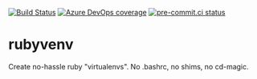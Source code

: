 [![Build Status](https://dev.azure.com/asottile/asottile/_apis/build/status/asottile.rubyvenv?branchName=main)](https://dev.azure.com/asottile/asottile/_build/latest?definitionId=50&branchName=main)
[![Azure DevOps coverage](https://img.shields.io/azure-devops/coverage/asottile/asottile/50/main.svg)](https://dev.azure.com/asottile/asottile/_build/latest?definitionId=50&branchName=main)
[![pre-commit.ci status](https://results.pre-commit.ci/badge/github/asottile/rubyvenv/main.svg)](https://results.pre-commit.ci/latest/github/asottile/rubyvenv/main)

rubyvenv
========

Create no-hassle ruby "virtualenvs".  No .bashrc, no shims, no cd-magic.
